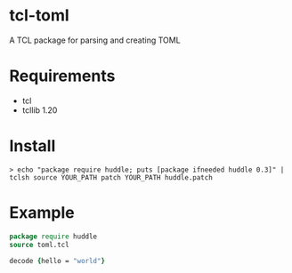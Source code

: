 # tcl-toml
A TCL package for parsing and creating TOML

# Requirements
+ tcl
+ tcllib 1.20

# Install
`> echo "package require huddle; puts [package ifneeded huddle 0.3]" | tclsh
source YOUR_PATH
patch YOUR_PATH huddle.patch`

# Example
```tcl
package require huddle
source toml.tcl

decode {hello = "world"}
```
